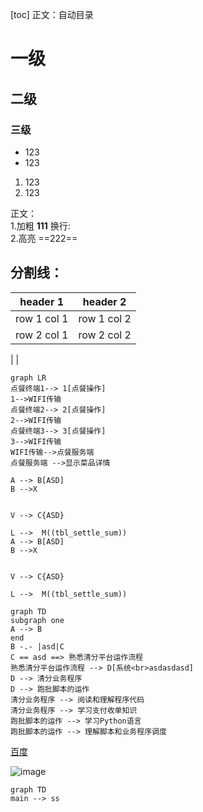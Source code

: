 [toc]
正文：自动目录

# 一级
## 二级
### 三级

- 123
- 123

1. 123
2. 123

正文：</br>
1.加粗 **111**
换行:</br>
2.高亮 ==222==

分割线：
---


header 1 | header 2
---|---
row 1 col 1 | row 1 col 2
row 2 col 1 | row 2 col 2
|
|


```
graph LR
点餐终端1--> 1[点餐操作]
1-->WIFI传输
点餐终端2--> 2[点餐操作]
2-->WIFI传输
点餐终端3--> 3[点餐操作]
3-->WIFI传输
WIFI传输-->点餐服务端
点餐服务端 -->显示菜品详情

A --> B[ASD]
B -->X


V --> C{ASD}

L -->  M((tbl_settle_sum))
A --> B[ASD]
B -->X


V --> C{ASD}

L -->  M((tbl_settle_sum))
```

```
graph TD
subgraph one
A --> B
end
B -.- |asd|C
C == asd ==> 熟悉清分平台运作流程
熟悉清分平台运作流程 --> D[系统<br>asdasdasd]
D --> 清分业务程序
D --> 跑批脚本的运作
清分业务程序 --> 阅读和理解程序代码
清分业务程序 --> 学习支付收单知识
跑批脚本的运作 --> 学习Python语言
跑批脚本的运作 --> 理解脚本和业务程序调度
```


[百度](https://www.baidu.com/)

![image](https://note.youdao.com/yws/public/resource/d802d17a7582c2b59b10fe3bd020a0d0/xmlnote/188527C9721844FDB934FC316498705A/4086)

```
graph TD
main --> ss
```


